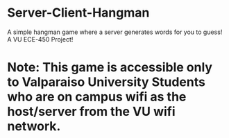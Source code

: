 # Server-Client-Hangman
A simple hangman game where a server generates words for you to guess! A VU ECE-450 Project!

# Note: This game is accessible only to Valparaiso University Students who are on campus wifi as the host/server from the VU wifi network.
